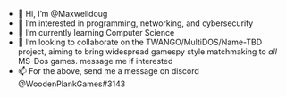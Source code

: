 - 👋 Hi, I’m @Maxwelldoug
- 👀 I’m interested in programming, networking, and cybersecurity
- 🌱 I’m currently learning Computer Science
- 💞️ I’m looking to collaborate on the TWANGO/MultiDOS/Name-TBD project, aiming to bring widespread gamespy style matchmaking to *all* MS-Dos games. message me if interested
- 📫 For the above, send me a message on discord @WoodenPlankGames#3143

<!---
Maxwelldoug/Maxwelldoug is a ✨ special ✨ repository because its `README.md` (this file) appears on your GitHub profile.
You can click the Preview link to take a look at your changes.
--->

